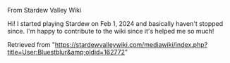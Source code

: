 From Stardew Valley Wiki

Hi! I started playing Stardew on Feb 1, 2024 and basically haven't stopped since. I'm happy to contribute to the wiki since it's helped me so much!

Retrieved from "https://stardewvalleywiki.com/mediawiki/index.php?title=User:Bluestblur&amp;oldid=162772"